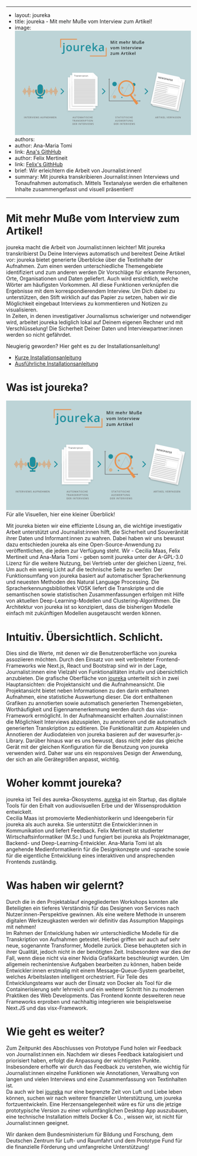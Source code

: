
---

   - layout: joureka
   - title: joureka - Mit mehr Muße vom Interview zum Artikel!
   - image: ![Übersicht von Joureka](joureka_overview.png)
   authors:
   - author: Ana-Maria Tomi
   - link: [Ana's GithHub](https://github.com/anatomi)
   - author: Felix Mertineit
   - link: [Felix's GithHub](https://github.com/FelixMertin)
   - brief: Wir erleichtern die Arbeit von Journalist:innen!
   - summary: Mit joureka transkribieren Journalist:innen Interviews und Tonaufnahmen automatisch. Mittels Textanalyse werden die erhaltenen Inhalte zusammengefasst und visuell präsentiert!

---

# Mit mehr Muße vom Interview zum Artikel!
joureka macht die Arbeit von Journalist:innen leichter! Mit joureka transkribierst Du Deine Interviews automatisch und bereitest Deine Artikel vor: joureka bietet generierte Überblicke über die Textinhalte der Aufnahmen. Zum einen werden unterschiedliche Themengebiete identifiziert und zum anderen werden Dir Vorschläge für erkannte Personen, Orte, Organisationen und Daten geliefert. Auch wird ersichtlich, welche Wörter am häufigsten Vorkommen. All diese Funktionen verknüpfen die Ergebnisse mit dem korrespondierendem Interview. Um Dich dabei zu unterstützen, den Stift wirklich auf das Papier zu setzen, haben wir die Möglichkeit eingebaut Interviews zu kommentieren und Notizen zu visualisieren. \
In Zeiten, in denen investigativer Journalismus schwieriger und notwendiger wird, arbeitet joureka lediglich lokal auf Deinem eigenen Rechner und mit Verschlüsselung! Die Sicherheit Deiner Daten und Interviewpartner:innen werden so nicht gefährdet. 
 
Neugierig geworden? Hier geht es zu der Installationsanleitung! 
- [Kurze Installationsanleitung](https://www.joureka.ai/#Install)
- [Ausführliche Installationsanleitung](https://github.com/joureka-ai/joureka-app) 

# Was ist joureka?


![Übersicht von Joureka](joureka_overview.png)
Für alle Visuellen, hier eine kleiner Überblick!

Mit joureka bieten wir eine effiziente Lösung an, die wichtige investigativ Arbeit unterstützt und Journalist:innen hilft, die Sicherheit und Souveränität ihrer Daten und Informant:innen zu wahren. Dabei haben wir uns bewusst dazu entschieden joureka als eine Open-Source-Anwendung zu veröffentlichen, die jedem zur Verfügung steht. Wir - Cecilia Maas, Felix Mertineit und Ana-Maria Tomi - geben somit joureka unter der A-GPL-3.0 Lizenz für die weitere Nutzung, bei Vertrieb unter der gleichen Lizenz, frei. Um auch ein wenig Licht auf die technische Seite zu werfen: Der Funktionsumfang von joureka basiert auf automatischer Spracherkennung und neuesten Methoden des Natural Language Processing. Die Spracherkennungsbibliothek VOSK liefert die Transkripte und die semantischen sowie statistischen Zusammenfassungen erfolgen mit Hilfe von aktuellen Deep-Learning-Modellen und Clustering-Algorithmen. Die Architektur von joureka ist so konzipiert, dass die bisherigen Modelle einfach mit zukünftigen Modellen ausgetauscht werden können.


# Intuitiv. Übersichtlich. Schlicht.
Dies sind die Werte, mit denen wir die Benutzeroberfläche von joureka assoziieren möchten. Durch den Einsatz von weit verbreiteter Frontend-Frameworks wie Next.js, React und Bootstrap sind wir in der Lage, Journalist:innen eine Vielzahl von Funktionalitäten intuitiv und übersichtlich anzubieten. Die grafische Oberfläche von [joureka](https://joureka.ai) unterteilt sich in zwei Hauptansichten:
die Projektansicht und die Aufnahmeansicht. Die Projektansicht bietet neben Informationen zu den darin enthaltenen Aufnahmen, eine statistiche Auswertung dieser. Die dort enthaltenen Grafiken zu annotierten sowie automatisch generierten Themengebieten, Worthäufigkeit und Eigennamenerkennung werden durch das visx-Framework ermöglicht.
In der Aufnahmeansicht erhalten Journalist:innen die Möglichkeit Interviews abzuspielen, zu annotieren und die automatisch generierten Transkription zu editieren. Die Funktionalität zum Abspielen und Annotieren der Audiodateien von joureka basieren auf der wavesurfer.js-Library.
Darüber hinaus war es uns bewusst, dass nicht jeder das gleiche Gerät mit der gleichen Konfiguration für die Benutzung von joureka verwenden wird. Daher war uns ein responsives Design der Anwendung, der sich an alle Gerätegrößen anpasst, wichtig.


# Woher kommt joureka?

joureka ist Teil des aureka-Ökosystems. [aureka](https://aureka.ai) ist ein Startup, das digitale Tools für den Erhalt von audiovisuellen Erbe und der Wissensproduktion entwickelt. \
Cecilia Maas ist promovierte Medienhistorikerin und Ideengeberin für joureka als auch aureka. Sie unterstützt die Entwickler:innen in Kommunikation und liefert Feedback.
Felix Mertineit ist studierter Wirtschaftsinformatiker (M.Sc.) und fungiert bei joureka als Projektmanager, Backend- und Deep-Learning-Entwickler. Ana-Maria Tomi ist als angehende Medienformatikerin für die Designkonzepte und -sprache sowie für die eigentliche Entwicklung eines interaktiven und ansprechenden Frontends zuständig. 


# Was haben wir gelernt?
Durch die in den Projektablauf eingegliederten Workshops konnten alle Beteiligten ein tieferes Verständnis für das Designen von Services nach Nutzer:innen-Perspektive gewinnen. Als eine weitere Methode in unserem digitalen Werkzeugkasten werden wir definitiv das Assumption Mappings mit nehmen! \
Im Rahmen der Entwicklung haben wir unterschiedliche Modelle für die Transkription von Aufnahmen getestet. Hierbei griffen wir auch auf sehr neue, sogenannte Transformer, Modelle zurück. Diese behaupteten sich in ihrer Qualität, jedoch nicht in der benötigten Zeit. Insbesondere war dies der Fall, wenn diese nicht via einer Nvidia Grafikkarte beschleunigt wurden. Um allgemein rechenintensive Aufgaben bearbeiten zu können, haben beide Entwickler:innen erstmalig mit einem Message-Queue-System gearbeitet, welches Arbeitslasten intelligent orchestriert. Für Teile des Entwicklungsteams war auch der Einsatz von Docker als Tool für die Containerisierung sehr lehrreich und ein weiterer Schritt hin zu modernen Praktiken des Web Developments. Das Frontend konnte desweiteren neue Frameworks erproben und nachhaltig integrieren wie beispielsweise Next.JS und das visx-Framework.


# Wie geht es weiter?
Zum Zeitpunkt des Abschlusses von Prototype Fund holen wir Feedback von Journalist:innen ein. Nachdem wir dieses Feedback katalogisiert und priorisiert haben, erfolgt die Anpassung der wichtigsten Punkte. Insbesondere erhoffe wir durch das Feedback zu verstehen, wie wichtig für Journalist:innen einzelne Funktionen wie Annotationen, Verwaltung von langen und vielen Interviews und eine Zusammenfassung von Textinhalten ist. \
Da auch wir bei [joureka](https://www.joureka.ai/) nur eine begrenzte Zeit von Luft und Liebe leben können, suchen wir nach weiterer finanzieller Unterstützung, um joureka fortzuentwickeln. Eine Herzensangelegenheit wäre es für uns die jetzige prototypische Version zu einer vollumfänglichen Desktop App auszubauen, eine technische Installation mittels Docker & Co. , wissen wir, ist nicht für Journalist:innen geeignet.


Wir danken dem Bundesministerium für Bildung und Forschung, dem Deutschen Zentrum für Luft- und Raumfahrt und  dem Prototype Fund für die finanzielle Förderung und umfangreiche Unterstützung!